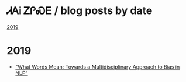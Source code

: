 # ᏗᎪᎥ ᏃᎵᏍᎬ / blog posts by date

[2019](#2019)

# 2019

* ["What Words Mean: Towards a Multidisciplinary Approach to Bias in NLP"](https://IndigenousEngineering.github.io/blog/posts/what_words_mean.html)
